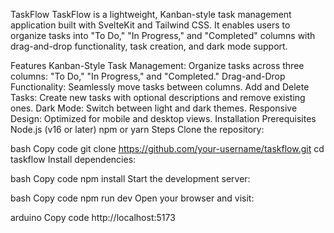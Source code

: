TaskFlow
TaskFlow is a lightweight, Kanban-style task management application built with SvelteKit and Tailwind CSS. It enables users to organize tasks into "To Do," "In Progress," and "Completed" columns with drag-and-drop functionality, task creation, and dark mode support.

Features
Kanban-Style Task Management: Organize tasks across three columns: "To Do," "In Progress," and "Completed."
Drag-and-Drop Functionality: Seamlessly move tasks between columns.
Add and Delete Tasks: Create new tasks with optional descriptions and remove existing ones.
Dark Mode: Switch between light and dark themes.
Responsive Design: Optimized for mobile and desktop views.
Installation
Prerequisites
Node.js (v16 or later)
npm or yarn
Steps
Clone the repository:

bash
Copy code
git clone https://github.com/your-username/taskflow.git
cd taskflow
Install dependencies:

bash
Copy code
npm install
Start the development server:

bash
Copy code
npm run dev
Open your browser and visit:

arduino
Copy code
http://localhost:5173
